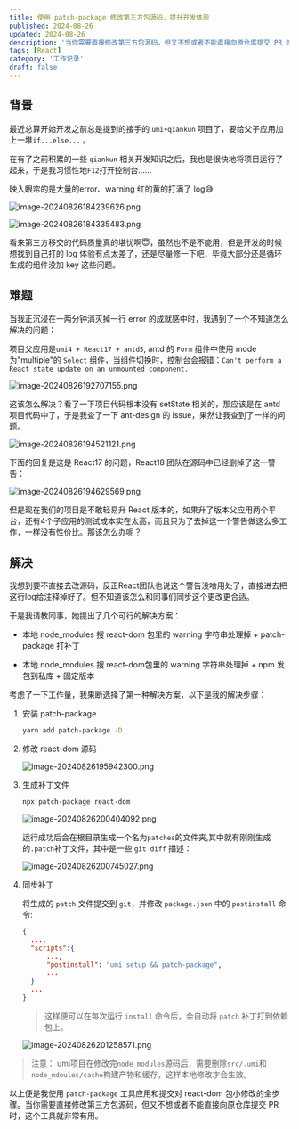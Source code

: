 ```yaml
---
title: 使用 patch-package 修改第三方包源码，提升开发体验
published: 2024-08-26
updated: 2024-08-26
description: '当你需要直接修改第三方包源码，但又不想或者不能直接向原仓库提交 PR 时，你可以使用 patch-package 这个小工具实现优雅地修改第三方包代码😎'
tags: [React]
category: '工作记录'
draft: false 
---
```


## 背景

最近总算开始开发之前总是提到的接手的 `umi+qiankun` 项目了，要给父子应用加上一堆`if...else...` 。

在有了之前积累的一些 `qiankun` 相关开发知识之后，我也是很快地将项目运行了起来，于是我习惯性地`F12`打开控制台......

映入眼帘的是大量的error、warning 红的黄的打满了 log😅

![image-20240826184239626.png](https://p0-xtjj-private.juejin.cn/tos-cn-i-73owjymdk6/a064f419c1bf4818ac27e615b531e9a9~tplv-73owjymdk6-jj-mark-v1:0:0:0:0:5o6Y6YeR5oqA5pyv56S-5Yy6IEAg6auY6aG55LiN6L-H5LiN5pS55ZCN:q75.awebp?policy=eyJ2bSI6MywidWlkIjoiNDMzMjU0NTk3MDgyMDg2MSJ9&rk3s=f64ab15b&x-orig-authkey=f32326d3454f2ac7e96d3d06cdbb035152127018&x-orig-expires=1745284834&x-orig-sign=7dnSZUa2meQf0MKkMctSrsyAuB0%3D)

![image-20240826184335483.png](https://p0-xtjj-private.juejin.cn/tos-cn-i-73owjymdk6/170af8e5aa344f69a449b3abcc73141b~tplv-73owjymdk6-jj-mark-v1:0:0:0:0:5o6Y6YeR5oqA5pyv56S-5Yy6IEAg6auY6aG55LiN6L-H5LiN5pS55ZCN:q75.awebp?policy=eyJ2bSI6MywidWlkIjoiNDMzMjU0NTk3MDgyMDg2MSJ9&rk3s=f64ab15b&x-orig-authkey=f32326d3454f2ac7e96d3d06cdbb035152127018&x-orig-expires=1745284834&x-orig-sign=zAlDGGCTVgjWVdevNtYUwPH6rTM%3D)

看来第三方移交的代码质量真的堪忧啊😇，虽然也不是不能用，但是开发的时候想找到自己打的 log 体验有点太差了，还是尽量修一下吧，毕竟大部分还是循环生成的组件没加 key 这些问题。

## 难题

当我正沉浸在一两分钟消灭掉一行 error 的成就感中时，我遇到了一个不知道怎么解决的问题：

项目父应用是`umi4 + React17 + antd5`, antd 的 `Form` 组件中使用 mode 为"multiple"的 `Select` 组件，当组件切换时，控制台会报错：`Can't perform a React state update on an unmounted component.`

![image-20240826192707155.png](https://p0-xtjj-private.juejin.cn/tos-cn-i-73owjymdk6/cbef3afc195f4dca93360beeb94c7502~tplv-73owjymdk6-jj-mark-v1:0:0:0:0:5o6Y6YeR5oqA5pyv56S-5Yy6IEAg6auY6aG55LiN6L-H5LiN5pS55ZCN:q75.awebp?policy=eyJ2bSI6MywidWlkIjoiNDMzMjU0NTk3MDgyMDg2MSJ9&rk3s=f64ab15b&x-orig-authkey=f32326d3454f2ac7e96d3d06cdbb035152127018&x-orig-expires=1745284834&x-orig-sign=c2Wl1A2NZ9di4gj9RXgDDa1%2FYDk%3D)

这该怎么解决？看了一下项目代码根本没有 setState 相关的，那应该是在 antd 项目代码中了，于是我查了一下 ant-design 的 issue，果然让我查到了一样的问题。

![image-20240826194521121.png](https://p0-xtjj-private.juejin.cn/tos-cn-i-73owjymdk6/66129364f7ce408a92f0c0b33035e0b3~tplv-73owjymdk6-jj-mark-v1:0:0:0:0:5o6Y6YeR5oqA5pyv56S-5Yy6IEAg6auY6aG55LiN6L-H5LiN5pS55ZCN:q75.awebp?policy=eyJ2bSI6MywidWlkIjoiNDMzMjU0NTk3MDgyMDg2MSJ9&rk3s=f64ab15b&x-orig-authkey=f32326d3454f2ac7e96d3d06cdbb035152127018&x-orig-expires=1745284834&x-orig-sign=2BV%2FZ0ZWDnN9Gc4bI6SR3KRa2dk%3D)

下面的回复是这是 React17 的问题，React18 团队在源码中已经删掉了这一警告：

![image-20240826194629569.png](https://p0-xtjj-private.juejin.cn/tos-cn-i-73owjymdk6/0020027d1e4643d995f4228277ee9920~tplv-73owjymdk6-jj-mark-v1:0:0:0:0:5o6Y6YeR5oqA5pyv56S-5Yy6IEAg6auY6aG55LiN6L-H5LiN5pS55ZCN:q75.awebp?policy=eyJ2bSI6MywidWlkIjoiNDMzMjU0NTk3MDgyMDg2MSJ9&rk3s=f64ab15b&x-orig-authkey=f32326d3454f2ac7e96d3d06cdbb035152127018&x-orig-expires=1745284834&x-orig-sign=MqBDmvC29wvqxRKm%2FzIKvwPJ3Ng%3D)

但是现在我们的项目是不敢轻易升 React 版本的，如果升了版本父应用两个平台，还有4个子应用的测试成本实在太高，而且只为了去掉这一个警告做这么多工作，一样没有性价比。那该怎么办呢？

## 解决

我想到要不直接去改源码，反正React团队也说这个警告没啥用处了，直接进去把这行log给注释掉好了。但不知道该怎么和同事们同步这个更改更合适。

于是我请教同事，她提出了几个可行的解决方案：

*   本地 node\_modules 搜 react-dom 包里的 warning 字符串处理掉 + patch-package 打补丁

*   本地 node\_modules 搜 react-dom包里的 warning 字符串处理掉 + npm 发包到私库 + 固定版本

考虑了一下工作量，我果断选择了第一种解决方案，以下是我的解决步骤：

1.  安装 patch-package

    ```bash
    yarn add patch-package -D
    ```

2.  修改 react-dom 源码

    ![image-20240826195942300.png](https://p0-xtjj-private.juejin.cn/tos-cn-i-73owjymdk6/3b32e43eb4884269b14b9c0bc9de51d3~tplv-73owjymdk6-jj-mark-v1:0:0:0:0:5o6Y6YeR5oqA5pyv56S-5Yy6IEAg6auY6aG55LiN6L-H5LiN5pS55ZCN:q75.awebp?policy=eyJ2bSI6MywidWlkIjoiNDMzMjU0NTk3MDgyMDg2MSJ9&rk3s=f64ab15b&x-orig-authkey=f32326d3454f2ac7e96d3d06cdbb035152127018&x-orig-expires=1745284834&x-orig-sign=0fqO4YC1D%2F3CVuzokxw1jfynjxE%3D)

3.  生成补丁文件

    ```bash
    npx patch-package react-dom
    ```

    ![image-20240826200404092.png](https://p0-xtjj-private.juejin.cn/tos-cn-i-73owjymdk6/8aa7bf2df00a475db64bad0e10741233~tplv-73owjymdk6-jj-mark-v1:0:0:0:0:5o6Y6YeR5oqA5pyv56S-5Yy6IEAg6auY6aG55LiN6L-H5LiN5pS55ZCN:q75.awebp?policy=eyJ2bSI6MywidWlkIjoiNDMzMjU0NTk3MDgyMDg2MSJ9&rk3s=f64ab15b&x-orig-authkey=f32326d3454f2ac7e96d3d06cdbb035152127018&x-orig-expires=1745284834&x-orig-sign=NPp1djjVkrLZaHN5yDQ9mklPqVM%3D)

    运行成功后会在根目录生成一个名为`patches`的文件夹,其中就有刚刚生成的`.patch`补丁文件，其中是一些 `git diff` 描述：

    ![image-20240826200745027.png](https://p0-xtjj-private.juejin.cn/tos-cn-i-73owjymdk6/339cd112cb8543189fcbce21b9b5654a~tplv-73owjymdk6-jj-mark-v1:0:0:0:0:5o6Y6YeR5oqA5pyv56S-5Yy6IEAg6auY6aG55LiN6L-H5LiN5pS55ZCN:q75.awebp?policy=eyJ2bSI6MywidWlkIjoiNDMzMjU0NTk3MDgyMDg2MSJ9&rk3s=f64ab15b&x-orig-authkey=f32326d3454f2ac7e96d3d06cdbb035152127018&x-orig-expires=1745284834&x-orig-sign=gBLCuGwBirmuD6xpupDY%2BnTMfvI%3D)

4.  同步补丁

    将生成的 `patch` 文件提交到 `git`，并修改 `package.json` 中的 `postinstall` 命令:

    ```json
    {
      ...,
      "scripts":{
          ...,
          "postinstall": "umi setup && patch-package",
          ...
      }
      ...
    }
    ```

    > 这样便可以在每次运行 `install` 命令后，会自动将 `patch` 补丁打到依赖包上。

    ![image-20240826201258571.png](https://p0-xtjj-private.juejin.cn/tos-cn-i-73owjymdk6/bcd7bb54ebf94eccb936062e590a1381~tplv-73owjymdk6-jj-mark-v1:0:0:0:0:5o6Y6YeR5oqA5pyv56S-5Yy6IEAg6auY6aG55LiN6L-H5LiN5pS55ZCN:q75.awebp?policy=eyJ2bSI6MywidWlkIjoiNDMzMjU0NTk3MDgyMDg2MSJ9&rk3s=f64ab15b&x-orig-authkey=f32326d3454f2ac7e96d3d06cdbb035152127018&x-orig-expires=1745284834&x-orig-sign=QxmBQhi%2F09PhbYauxMac0WHOFUk%3D)

> 注意：
> umi项目在修改完`node_modules`源码后，需要删除`src/.umi`和 `node_mdoules/cache`构建产物和缓存，这样本地修改才会生效。

以上便是我使用 `patch-package` 工具应用和提交对 react-dom 包小修改的全步骤。当你需要直接修改第三方包源码，但又不想或者不能直接向原仓库提交 PR 时，这个工具就非常有用。
